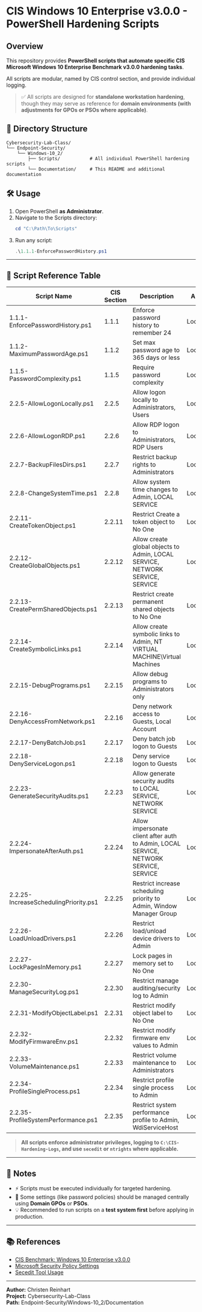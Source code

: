 
# CIS Windows 10 Enterprise v3.0.0 - PowerShell Hardening Scripts

## Overview

This repository provides **PowerShell scripts that automate specific CIS Microsoft Windows 10 Enterprise Benchmark v3.0.0 hardening tasks**.

All scripts are modular, named by CIS control section, and provide individual logging.

> ✅ All scripts are designed for **standalone workstation hardening**, though they may serve as reference for **domain environments (with adjustments for GPOs or PSOs where applicable)**.

## 📂 Directory Structure

```
Cybersecurity-Lab-Class/
└── Endpoint-Security/
    └── Windows-10_2/
        ├── Scripts/           # All individual PowerShell hardening scripts
        └── Documentation/     # This README and additional documentation
```

## 🛠 Usage

1. Open PowerShell **as Administrator**.
2. Navigate to the Scripts directory:
   ```powershell
   cd "C:\Path\To\Scripts"
   ```
3. Run any script:
   ```powershell
   .\1.1.1-EnforcePasswordHistory.ps1
   ```

---

## 🔐 Script Reference Table

| Script Name                                      | CIS Section    | Description                                      | Applies To |
|---------------------------------------------------|----------------|--------------------------------------------------|------------|
| 1.1.1-EnforcePasswordHistory.ps1                 | 1.1.1           | Enforce password history to remember 24          | Local/Domain |
| 1.1.2-MaximumPasswordAge.ps1                     | 1.1.2           | Set max password age to 365 days or less         | Local/Domain |
| 1.1.5-PasswordComplexity.ps1                     | 1.1.5           | Require password complexity                      | Local/Domain |
| 2.2.5-AllowLogonLocally.ps1                      | 2.2.5           | Allow logon locally to Administrators, Users     | Local       |
| 2.2.6-AllowLogonRDP.ps1                          | 2.2.6           | Allow RDP logon to Administrators, RDP Users     | Local       |
| 2.2.7-BackupFilesDirs.ps1                        | 2.2.7           | Restrict backup rights to Administrators         | Local       |
| 2.2.8-ChangeSystemTime.ps1                       | 2.2.8           | Allow system time changes to Admin, LOCAL SERVICE | Local     |
| 2.2.11-CreateTokenObject.ps1                     | 2.2.11          | Restrict Create a token object to No One         | Local       |
| 2.2.12-CreateGlobalObjects.ps1                   | 2.2.12          | Allow create global objects to Admin, LOCAL SERVICE, NETWORK SERVICE, SERVICE | Local |
| 2.2.13-CreatePermSharedObjects.ps1               | 2.2.13          | Restrict create permanent shared objects to No One | Local    |
| 2.2.14-CreateSymbolicLinks.ps1                   | 2.2.14          | Allow create symbolic links to Admin, NT VIRTUAL MACHINE\Virtual Machines | Local |
| 2.2.15-DebugPrograms.ps1                         | 2.2.15          | Allow debug programs to Administrators only      | Local       |
| 2.2.16-DenyAccessFromNetwork.ps1                 | 2.2.16          | Deny network access to Guests, Local Account     | Local       |
| 2.2.17-DenyBatchJob.ps1                          | 2.2.17          | Deny batch job logon to Guests                   | Local       |
| 2.2.18-DenyServiceLogon.ps1                      | 2.2.18          | Deny service logon to Guests                     | Local       |
| 2.2.23-GenerateSecurityAudits.ps1                | 2.2.23          | Allow generate security audits to LOCAL SERVICE, NETWORK SERVICE | Local |
| 2.2.24-ImpersonateAfterAuth.ps1                  | 2.2.24          | Allow impersonate client after auth to Admin, LOCAL SERVICE, NETWORK SERVICE, SERVICE | Local |
| 2.2.25-IncreaseSchedulingPriority.ps1            | 2.2.25          | Restrict increase scheduling priority to Admin, Window Manager Group | Local |
| 2.2.26-LoadUnloadDrivers.ps1                     | 2.2.26          | Restrict load/unload device drivers to Admin     | Local       |
| 2.2.27-LockPagesInMemory.ps1                     | 2.2.27          | Lock pages in memory set to No One               | Local       |
| 2.2.30-ManageSecurityLog.ps1                     | 2.2.30          | Restrict manage auditing/security log to Admin   | Local       |
| 2.2.31-ModifyObjectLabel.ps1                     | 2.2.31          | Restrict modify object label to No One           | Local       |
| 2.2.32-ModifyFirmwareEnv.ps1                     | 2.2.32          | Restrict modify firmware env values to Admin     | Local       |
| 2.2.33-VolumeMaintenance.ps1                     | 2.2.33          | Restrict volume maintenance to Administrators    | Local       |
| 2.2.34-ProfileSingleProcess.ps1                  | 2.2.34          | Restrict profile single process to Admin         | Local       |
| 2.2.35-ProfileSystemPerformance.ps1              | 2.2.35          | Restrict system performance profile to Admin, WdiServiceHost | Local |

> **All scripts enforce administrator privileges, logging to `C:\CIS-Hardening-Logs`, and use `secedit` or `ntrights` where applicable.**

---

## 🧩 Notes

- ⚡ Scripts must be executed individually for targeted hardening.
- 🔗 Some settings (like password policies) should be managed centrally using **Domain GPOs** or **PSOs**.
- 💡 Recommended to run scripts on a **test system first** before applying in production.

---

## 📚 References

- [CIS Benchmark: Windows 10 Enterprise v3.0.0](https://www.cisecurity.org/benchmark/microsoft_windows_10_enterprise)
- [Microsoft Security Policy Settings](https://learn.microsoft.com/en-us/windows/security/threat-protection/security-policy-settings/)
- [Secedit Tool Usage](https://learn.microsoft.com/en-us/windows/security/threat-protection/secedit/secedit-overview)

---

**Author:** Christen Reinhart  
**Project:** Cybersecurity-Lab-Class  
**Path:** Endpoint-Security/Windows-10_2/Documentation




